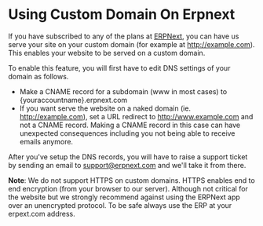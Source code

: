 <!-- add-breadcrumbs -->
# Using Custom Domain On Erpnext

<!-- markdown -->

If you have subscribed to any of the plans at [ERPNext](https://erpnext.com), you can have us serve your site on your custom domain (for example at http://example.com). This enables your website to be served on a custom domain.

To enable this feature, you will first have to edit DNS settings of your domain as follows.

- Make a CNAME record for a subdomain (www in most cases) to {youraccountname}.erpnext.com
- If you want serve the website on a naked domain (ie. http://example.com), set a URL redirect to http://www.example.com and not a CNAME record. Making a CNAME record in this case can have unexpected consequences including you not being able to receive emails anymore.

After you've setup the DNS records, you will have to raise a support ticket by sending an email to support@erpnext.com and we'll take it from there.

**Note**: We do not support HTTPS on custom domains. HTTPS enables end to end encryption (from your browser to our server). Although not critical for the website but we strongly recommend against using the ERPNext app over an unencrypted protocol. To be safe always use the ERP at your erpext.com address.

